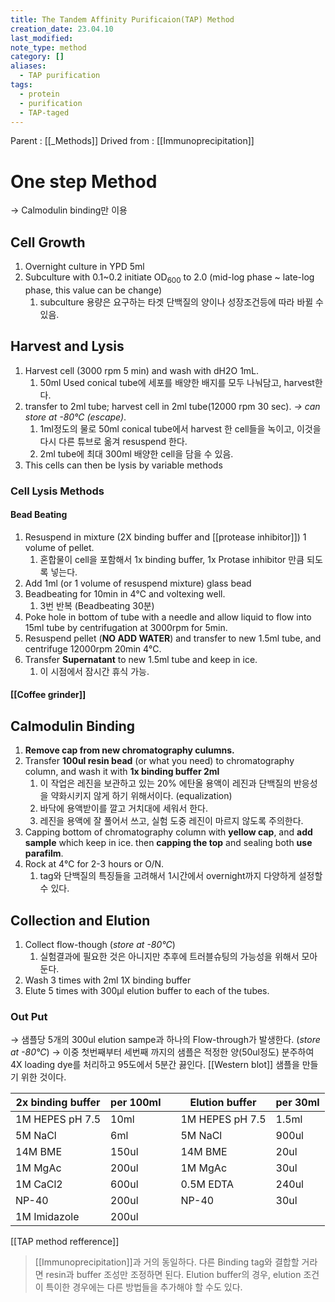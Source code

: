 ```yaml
---
title: The Tandem Affinity Purificaion(TAP) Method
creation_date: 23.04.10
last_modified: 
note_type: method
category: []
aliases:
  - TAP purification
tags:
  - protein
  - purification
  - TAP-taged
---
```


Parent : [[_Methods]]
Drived from : [[Immunoprecipitation]]

# One step Method
→ Calmodulin binding만 이용

## Cell Growth
1. Overnight culture in YPD 5ml
2. Subculture with 0.1~0.2 initiate OD<sub>600</sub> to 2.0 (mid-log phase ~ late-log phase, this value can be change)
	1. subculture 용량은 요구하는 타겟 단백질의 양이나 성장조건등에 따라 바뀔 수 있음.

## Harvest and Lysis
1. Harvest cell (3000 rpm 5 min) and wash with dH2O 1mL.
	1. 50ml Used conical tube에 세포를 배양한 배지를 모두 나눠담고, harvest한다.
2. transfer to 2ml tube; harvest cell in 2ml tube(12000 rpm 30 sec). *→ can store at -80℃ (escape)*.
	1. 1ml정도의 물로 50ml conical tube에서 harvest 한 cell들을 녹이고, 이것을 다시 다른 튜브로 옮겨 resuspend 한다. 
	2. 2ml tube에 최대 300ml 배양한 cell을 담을 수 있음.
3. This cells can then be lysis by variable methods

### Cell Lysis Methods
#### Bead Beating
1. Resuspend in mixture (2X binding buffer and [[protease inhibitor]]) 1 volume of pellet.
	1. 혼합물이 cell을 포함해서 1x binding buffer, 1x Protase inhibitor 만큼 되도록 넣는다.
2. Add 1ml (or 1 volume of resuspend mixture) glass bead 
3. Beadbeating for 10min in 4℃ and voltexing well.
	1. 3번 반복 (Beadbeating 30분)
4. Poke hole in bottom of tube with a needle and allow liquid to flow into 15ml tube by centrifugation at 3000rpm for 5min.
5. Resuspend pellet (**NO ADD WATER**) and transfer to new 1.5ml tube, and centrifuge 12000rpm 20min 4℃.
6. Transfer **Supernatant** to new 1.5ml tube and keep in ice.
	1. 이 시점에서 잠시간 휴식 가능.

#### [[Coffee grinder]]

## Calmodulin Binding
1. **Remove cap from new chromatography culumns.**
2. Transfer **100ul resin bead** (or what you need) to chromatography column, and wash it with **1x binding buffer 2ml**
	1. 이 작업은 레진을 보관하고 있는 20% 에탄올 용액이 레진과 단백질의 반응성을 약화시키지 않게 하기 위해서이다. (equalization)
	2. 바닥에 용액받이를 깔고 거치대에 세워서 한다.
	3. 레진을 용액에 잘 풀어서 쓰고, 실험 도중 레진이 마르지 않도록 주의한다.
3. Capping bottom of chromatography column with **yellow cap**, and **add sample** which keep in ice. then **capping the top** and sealing both **use parafilm**.
4. Rock at 4℃ for 2-3 hours or O/N.
	1. tag와 단백질의 특징들을 고려해서 1시간에서 overnight까지 다양하게 설정할 수 있다.

## Collection and Elution
1. Collect flow-though (*store at -80℃*)
	1. 실험결과에 필요한 것은 아니지만 추후에 트러블슈팅의 가능성을 위해서 모아둔다.
2. Wash 3 times with 2ml 1X binding buffer
3. Elute 5 times with 300µl elution buffer to each of the tubes.

### Out Put
→ 샘플당 5개의 300ul elution sampe과 하나의 Flow-through가 발생한다. (*store at -80℃*)
→ 이중 첫번째부터 세번째 까지의 샘플은 적정한 양(50ul정도) 분주하여 4X loading dye를 처리하고 95도에서 5분간 끓인다. [[Western blot]] 샘플을 만들기 위한 것이다.


| 2x binding buffer | per 100ml |     | Elution buffer  | per 30ml |
| ----------------- | --------- | --- | --------------- | -------- |
| 1M HEPES pH 7.5   | 10ml      |     | 1M HEPES pH 7.5 | 1.5ml    |
| 5M NaCl           | 6ml       |     | 5M NaCl         | 900ul    |
| 14M BME           | 150ul     |     | 14M BME         | 20ul     |
| 1M MgAc           | 200ul     |     | 1M MgAc         | 30ul     |
| 1M CaCl2          | 600ul     |     | 0.5M EDTA       | 240ul    |
| NP-40             | 200ul     |     | NP-40           | 30ul     |
| 1M Imidazole      | 200ul     |     |                 |          |

[[TAP method refference]]

> [[Immunoprecipitation]]과 거의 동일하다.
> 다른 Binding tag와 결합할 거라면 resin과 buffer 조성만 조정하면 된다.
> Elution buffer의 경우, elution 조건이 특이한 경우에는 다른 방법들을 추가해야 할 수도 있다.